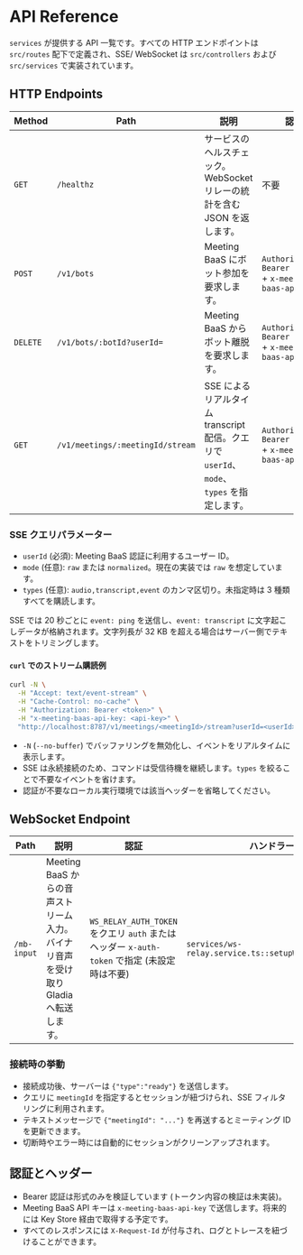 # API Reference

`services` が提供する API 一覧です。すべての HTTP エンドポイントは `src/routes` 配下で定義され、SSE/ WebSocket は `src/controllers` および `src/services` で実装されています。

## HTTP Endpoints
| Method | Path | 説明 | 認証 | ハンドラー |
| --- | --- | --- | --- | --- |
| `GET` | `/healthz` | サービスのヘルスチェック。WebSocket リレーの統計を含む JSON を返します。 | 不要 | `routes/_router.ts` |
| `POST` | `/v1/bots` | Meeting BaaS にボット参加を要求します。 | `Authorization: Bearer <token>` + `x-meeting-baas-api-key` | `controllers/bots.controller.ts::addBot` |
| `DELETE` | `/v1/bots/:botId?userId=` | Meeting BaaS からボット離脱を要求します。 | `Authorization: Bearer <token>` + `x-meeting-baas-api-key` | `controllers/bots.controller.ts::leaveBot` |
| `GET` | `/v1/meetings/:meetingId/stream` | SSE によるリアルタイム transcript 配信。クエリで `userId`、`mode`、`types` を指定します。 | `Authorization: Bearer <token>` + `x-meeting-baas-api-key` | `controllers/streams.controller.ts::recordingSse` |

### SSE クエリパラメーター
- `userId` (必須): Meeting BaaS 認証に利用するユーザー ID。
- `mode` (任意): `raw` または `normalized`。現在の実装では `raw` を想定しています。
- `types` (任意): `audio,transcript,event` のカンマ区切り。未指定時は 3 種類すべてを購読します。

SSE では 20 秒ごとに `event: ping` を送信し、`event: transcript` に文字起こしデータが格納されます。文字列長が 32 KB を超える場合はサーバー側でテキストをトリミングします。

#### `curl` でのストリーム購読例
```bash
curl -N \
  -H "Accept: text/event-stream" \
  -H "Cache-Control: no-cache" \
  -H "Authorization: Bearer <token>" \
  -H "x-meeting-baas-api-key: <api-key>" \
  "http://localhost:8787/v1/meetings/<meetingId>/stream?userId=<userId>&mode=raw&types=transcript"
```
- `-N` (`--no-buffer`) でバッファリングを無効化し、イベントをリアルタイムに表示します。
- SSE は永続接続のため、コマンドは受信待機を継続します。`types` を絞ることで不要なイベントを省けます。
- 認証が不要なローカル実行環境では該当ヘッダーを省略してください。

## WebSocket Endpoint
| Path | 説明 | 認証 | ハンドラー |
| --- | --- | --- | --- |
| `/mb-input` | Meeting BaaS からの音声ストリーム入力。バイナリ音声を受け取り Gladia へ転送します。 | `WS_RELAY_AUTH_TOKEN` をクエリ `auth` またはヘッダー `x-auth-token` で指定 (未設定時は不要) | `services/ws-relay.service.ts::setupWebSocketRelay` |

### 接続時の挙動
- 接続成功後、サーバーは `{"type":"ready"}` を送信します。
- クエリに `meetingId` を指定するとセッションが紐づけられ、SSE フィルタリングに利用されます。
- テキストメッセージで `{"meetingId": "..."}` を再送するとミーティング ID を更新できます。
- 切断時やエラー時には自動的にセッションがクリーンアップされます。

## 認証とヘッダー
- Bearer 認証は形式のみを検証しています (トークン内容の検証は未実装)。
- Meeting BaaS API キーは `x-meeting-baas-api-key` で送信します。将来的には Key Store 経由で取得する予定です。
- すべてのレスポンスには `X-Request-Id` が付与され、ログとトレースを紐づけることができます。
